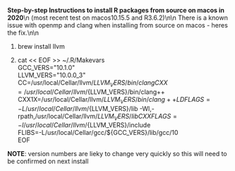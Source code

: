 **Step-by-step Instructions to install R packages from source on macos in 2020**\n
(most recent test on macos10.15.5 and R3.6.2)\n\n
There is a known issue with openmp and clang when installing from source on macos - heres the fix.\n\n



1. brew install llvm

2.  cat << EOF >> ~/.R/Makevars   
GCC_VERS="10.1.0"  
LLVM_VERS="10.0.0_3"  
CC=/usr/local/Cellar/llvm/${LLVM_VERS}/bin/clang  
CXX=/usr/local/Cellar/llvm/${LLVM_VERS}/bin/clang++  
CXX1X=/usr/local/Cellar/llvm/${LLVM_VERS}/bin/clang++  
LDFLAGS=-L/usr/local/Cellar/llvm/${LLVM_VERS}/lib -Wl,-rpath,/usr/local/Cellar/llvm/${LLVM_VERS}/lib  
CXXFLAGS=-I/usr/local/Cellar/llvm/${LLVM_VERS}/include  
FLIBS=-L/usr/local/Cellar/gcc/${GCC_VERS}/lib/gcc/10  
EOF  

__NOTE__: version numbers are lieky to change very quickly so this will need to be confirmed on next install
